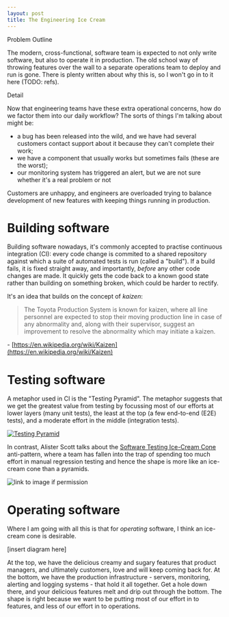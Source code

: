 ```yaml
---
layout: post
title: The Engineering Ice Cream
---
```


Problem Outline

The modern, cross-functional, software team is expected to not only write software, but also to operate it in production. The old school way of throwing features over the wall to a separate operations team to deploy and run is gone. There is plenty written about why this is, so I won't go in to it here (TODO: refs).


Detail

Now that engineering teams have these extra operational concerns, how do we factor them into our daily workflow? The sorts of things I'm talking about might be:

* a bug has been released into the wild, and we have had several customers contact support about it because they can't complete their work;
* we have a component that usually works but sometimes fails (these are the worst);
* our monitoring system has triggered an alert, but we are not sure whether it's a real problem or not

Customers are unhappy, and engineers are overloaded trying to balance development of new features with keeping things running in production.

# Building software

Building software nowadays, it's commonly accepted to practise continuous integration (CI): every code change is commited to a shared repository against which a suite of automated tests is run (called a "build"). If a build fails, it is fixed straight away, and importantly, _before_ any other code changes are made. It quickly gets the code back to a known good state rather than building on something broken, which could be harder to rectify.

It's an idea that builds on the concept of _kaizen_:

> The Toyota Production System is known for kaizen, where all line personnel are expected to stop their moving production line in case of any abnormality and, along with their supervisor, suggest an improvement to resolve the abnormality which may initiate a kaizen.

\- [https://en.wikipedia.org/wiki/Kaizen](https://en.wikipedia.org/wiki/Kaizen)

# Testing software

A metaphor used in CI is the "Testing Pyramid". The metaphor suggests that we get the greatest value from testing by focussing most of our efforts at lower layers (many unit tests), the least at the top (a few end-to-end (E2E) tests), and a moderate effort in the middle (integration tests).

<a title="Abbe98 / CC BY-SA (https://creativecommons.org/licenses/by-sa/4.0)" href="https://commons.wikimedia.org/wiki/File:Testing_Pyramid.svg"><img alt="Testing Pyramid" src="https://upload.wikimedia.org/wikipedia/commons/thumb/6/64/Testing_Pyramid.svg/512px-Testing_Pyramid.svg.png"></a>

In contrast, Alister Scott talks about the [Software Testing Ice-Cream Cone](https://alisterbscott.com/kb/testing-pyramids) anti-pattern, where a team has fallen into the trap of spending too much effort in manual regression testing and hence the shape is more like an ice-cream cone than a pyramids.

![link to image if permission](https://alisterbscott.com/wp-content/uploads/2018/02/software-testing-icecream-cone-antipattern.jpg)

# Operating software

Where I am going with all this is that for _operating_ software, I think an ice-cream cone is desirable.

[insert diagram here]

At the top, we have the delicious creamy and sugary features that product managers, and ultimately customers, love and will keep coming back for. At the bottom, we have the production infrastructure - servers, monitoring, alerting and logging systems - that hold it all together. Get a hole down there, and your delicious features melt and drip out through the bottom. The shape is right because we want to be putting most of our effort in to features, and less of our effort in to operations.
